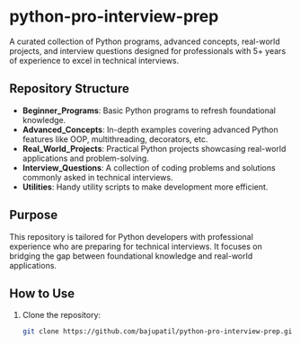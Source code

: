 # python-pro-interview-prep

A curated collection of Python programs, advanced concepts, real-world projects, and interview questions designed for professionals with 5+ years of experience to excel in technical interviews.

## Repository Structure

- **Beginner_Programs**: Basic Python programs to refresh foundational knowledge.
- **Advanced_Concepts**: In-depth examples covering advanced Python features like OOP, multithreading, decorators, etc.
- **Real_World_Projects**: Practical Python projects showcasing real-world applications and problem-solving.
- **Interview_Questions**: A collection of coding problems and solutions commonly asked in technical interviews.
- **Utilities**: Handy utility scripts to make development more efficient.

## Purpose

This repository is tailored for Python developers with professional experience who are preparing for technical interviews. It focuses on bridging the gap between foundational knowledge and real-world applications.

## How to Use

1. Clone the repository:
   ```bash
   git clone https://github.com/bajupatil/python-pro-interview-prep.git
